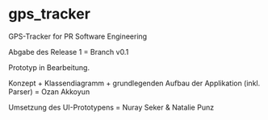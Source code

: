 # gps_tracker
GPS-Tracker for PR Software Engineering

Abgabe des Release 1 = Branch v0.1

Prototyp in Bearbeitung.

Konzept + Klassendiagramm + grundlegenden Aufbau der Applikation (inkl. Parser) = Ozan Akkoyun

Umsetzung des UI-Prototypens = Nuray Seker & Natalie Punz
